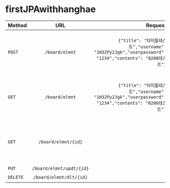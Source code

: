 # firstJPAwithhanghae
| Method   |           URL            |                                                                                                Request |                                                                                                                                                        Response |
|----------|:------------------------:|-------------------------------------------------------------------------------------------------------:|----------------------------------------------------------------------------------------------------------------------------------------------------------------:|
| `POST`   |      `/board/elmnt`      |        `    {"title": "타이틀테스트","username": "1H32Py2Jgk","userpassword": "1234","contents": "0208테스트"}` | {"id": 7,"title": "타이틀테스트","username": "1H32Py2Jgk","contents": "0208테스트","createdAt": "2023-02-08T18:37:18.775037","modifiedAt": "2023-02-08T18:37:18.775037"} |
| `GET`    |      `/board/elmnt`      |          `    {"title": "타이틀테스트","username": "1H32Py2Jgk","userpassword": "1234","contents": "0208테스트"}` | {"id": 7,"title": "타이틀테스트","username": "1H32Py2Jgk","contents": "0208테스트","createdAt": "2023-02-08T18:37:18.775037","modifiedAt": "2023-02-08T18:37:18.775037"} |
| `GET`    |   `/board/elmnt/{id}`    |                                                                                                        |   {"id": 3,"title": "타이틀테스트","username": "1H32Py2Jgk","contents": "0208테스트","createdAt": "2023-02-08T18:37:17.07091","modifiedAt": "2023-02-08T18:37:17.07091"} |
| `PUT`    | `/board/elmnt/updt/{id}` |                                                                                                        |                                                                                                                                                               3 |
| `DELETE` | `/board/elmnt/dlt/{id}`  |                                                                                                        |                                                                                                                                                              성공 |